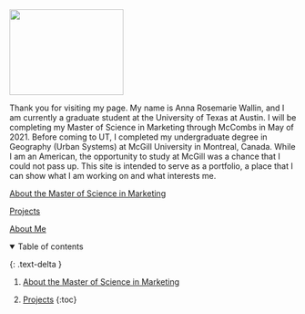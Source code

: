 <img src="https://user-images.githubusercontent.com/76073032/102819744-b58e6f00-4399-11eb-826f-932b57f9f670.png" width="200" height="150" />

Thank you for visiting my page. My name is Anna Rosemarie Wallin, and I am currently a graduate student at the University of Texas at Austin. I will be completing my Master of Science in Marketing through McCombs in May of 2021. Before coming to UT, I completed my undergraduate degree in Geography (Urban Systems) at McGill University in Montreal, Canada. While I am an American, the opportunity to study at McGill was a chance that I could not pass up. This site is intended to serve as a portfolio, a place that I can show what I am working on and what interests me.

<a href="/about-the-master-of-science-in-marketing/" title="About the Master of Science in Marketing">About the Master of Science in Marketing</a>


<a href="/projects/" title="Projects">Projects</a>

<a href="/about-me/" title="About Me">About Me</a>


<details open markdown="block">
  <summary>
    Table of contents
  </summary>
  
  {: .text-delta }
1. <a href="/about-the-master-of-science-in-marketing/" title="About the Master of Science in Marketing">About the Master of Science in Marketing</a>
 
2. <a href="/projects/" title="Projects">Projects</a>
{:toc}
</details>

